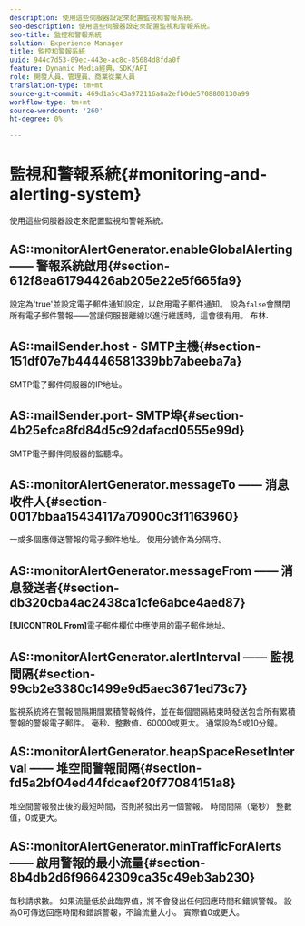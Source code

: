```yaml
---
description: 使用這些伺服器設定來配置監視和警報系統。
seo-description: 使用這些伺服器設定來配置監視和警報系統。
seo-title: 監控和警報系統
solution: Experience Manager
title: 監控和警報系統
uuid: 944c7d53-09ec-443e-ac8c-85684d8fda0f
feature: Dynamic Media經典，SDK/API
role: 開發人員、管理員、商業從業人員
translation-type: tm+mt
source-git-commit: 469d1a5c43a972116a8a2efb0de5708800130a99
workflow-type: tm+mt
source-wordcount: '260'
ht-degree: 0%

---
```



# 監視和警報系統{#monitoring-and-alerting-system}

使用這些伺服器設定來配置監視和警報系統。

## AS::monitorAlertGenerator.enableGlobalAlerting —— 警報系統啟用{#section-612f8ea61794426ab205e22e5f665fa9}

設定為&#39;true&#39;並設定電子郵件通知設定，以啟用電子郵件通知。 設為`false`會關閉所有電子郵件警報——當讓伺服器離線以進行維護時，這會很有用。 布林.

## AS::mailSender.host - SMTP主機{#section-151df07e7b44446581339bb7abeeba7a}

SMTP電子郵件伺服器的IP地址。

## AS::mailSender.port- SMTP埠{#section-4b25efca8fd84d5c92dafacd0555e99d}

SMTP電子郵件伺服器的監聽埠。

## AS::monitorAlertGenerator.messageTo —— 消息收件人{#section-0017bbaa15434117a70900c3f1163960}

一或多個應傳送警報的電子郵件地址。 使用分號作為分隔符。

## AS::monitorAlertGenerator.messageFrom —— 消息發送者{#section-db320cba4ac2438ca1cfe6abce4aed87}

**[!UICONTROL From]**&#x200B;電子郵件欄位中應使用的電子郵件地址。

## AS::monitorAlertGenerator.alertInterval —— 監視間隔{#section-99cb2e3380c1499e9d5aec3671ed73c7}

監視系統將在警報間隔期間累積警報條件，並在每個間隔結束時發送包含所有累積警報的警報電子郵件。 毫秒、整數值、60000或更大。 通常設為5或10分鐘。

## AS::monitorAlertGenerator.heapSpaceResetInterval —— 堆空間警報間隔{#section-fd5a2bf04ed44fdcaef20f77084151a8}

堆空間警報發出後的最短時間，否則將發出另一個警報。 時間間隔（毫秒） 整數值，0或更大。

## AS::monitorAlertGenerator.minTrafficForAlerts —— 啟用警報的最小流量{#section-8b4db2d6f96642309ca35c49eb3ab230}

每秒請求數。 如果流量低於此臨界值，將不會發出任何回應時間和錯誤警報。 設為0可傳送回應時間和錯誤警報，不論流量大小。 實際值0或更大。

